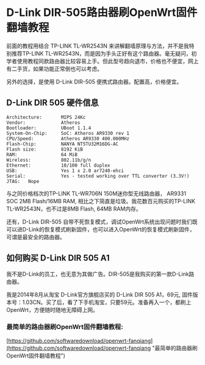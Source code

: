 # D-Link DIR-505路由器刷OpenWrt固件翻墙教程

前面的教程用结合 TP-LINK TL-WR2543N 来讲解翻墙原理与方法，并不是我特别推荐TP-LINK TL-WR2543N，而是因为手头正好有这个路由器。毫无疑问，初学者使用教程同款路由器比较容易上手。但此型号趋向退市，价格也不便宜，网上有二手货，如果功能正常倒也可以考虑。

另外的选择，是使用 D-Link DIR-505 便携式路由器。配置高，价格便宜。

## D-Link DIR 505 硬件信息

	Architecture:		MIPS 24Kc
	Vendor:				Atheros
	Bootloader:			UBoot 1.1.4
	System-On-Chip: 	SoC: Atheros AR9330 rev 1
	CPU/Speed:			Atheros AR9330 400.000MHz
	Flash-Chip:			NANYA NT5TU32M16DG-AC
	Flash size:			8192 KiB
	RAM:				64 MiB
	Wireless:			802.11b/g/n
	Ethernet:			10/100 full duplex
	USB:				Yes 1 x 2.0 ar7240-ehci
	Serial:				Yes - tested working over TTL converter (3.3V!)
	JTAG: 	Nope 


与之同价格档次的TP-LINK TL-WR706N 150M迷你型无线路由器，	AR9331 SOC 2MB Flash/16MB RAM, 相比之下简直是垃圾。我花数百元购买的TP-LINK TL-WR2543N，也不过是8MB Flash, 64MB RAM内存。

还有，D-Link DIR-505 自带不死恢复模式，调试OpenWrt系统出现问题时我们既可以进D-Link的恢复模式刷新固件，也可以进入OpenWrt的恢复模式刷新固件，可谓是最安全的路由器。

## 如何购买 D-Link DIR 505 A1

我不是D-Link的员工，也无意为其做广告。DIR-505是我购买的第一款D-Link路由器。

我是2014年8月从淘宝 D-Link官方旗舰店买的 D-Link DIR 505 A1，69元, 固件版本号：1.03CN。买了后，看了下手机淘宝，只要59元。准备再入一个，都刷上OpenWrt，方便随时随地无障碍上网。

### 最简单的路由器刷OpenWrt固件翻墙教程:

[https://github.com/softwaredownload/openwrt-fanqiang](https://github.com/softwaredownload/openwrt-fanqiang "最简单的路由器刷OpenWrt固件翻墙教程")
